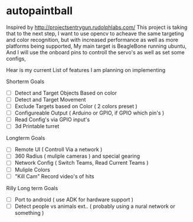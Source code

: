 autopaintball
=============
Inspired by http://projectsentrygun.rudolphlabs.com/ This project is taking that to the next step, I want to use opencv to acheave the same targeting and color recognition, but with increased performance as well as more platforms being supported, My main target is BeagleBone running ubuntu, And I will use the onboard pins to controll the servo's as well as set some configs,

Hear is my current List of features I am planning on implementing

Shorterm Goals

- [ ] Detect and Target Objects Based on color
- [ ] Detect and Target Movement
- [ ] Exclude Targets based on Color ( 2 colors preset )
- [ ] Configureable Output ( Arduino or GPIO, if GPIO which pin's )
- [ ] Read Config's via GPIO input's
- [ ] 3d Printable turret 

Longterm Goals

- [ ] Remote UI ( Controll Via a network )
- [ ] 360 Radius ( muliple cameras ) and special gearing
- [ ] Network Config ( Switch Teams, Read Current Teams )
- [ ] Muliple Colors
- [ ] "Kill Cam" Record video's of hits

Rilly Long term Goals

- [ ] Port to android ( use ADK for hardware support )
- [ ] Detect people vs animals ext.. ( probably using a nural network or something )
